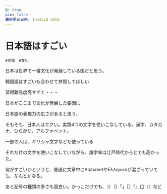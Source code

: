 ```yaml
---
Q: true
pin: false
最終更新日時: Invalid date
---
```

# 日本語はすごい

`#言語　#文化`

日本は世界で一番文化が発展している国だと思う。

韓国語はすごいも合わせて参照してほしい

習得難易度高すぎて・・・

日本がここまで文化が発展した要因に

日本語の表現力の広さがあると思う。

そもそも、日本人はエグい。実質4つの文字を使いこなしている。漢字、カタカナ、ひらがな、アルファベット。

一部の人は、ギリシャ文字なども使っている

それだけの文字を使いこなしていながら、識字率は江戸時代からとても高かった。

何がすごいかというと、普通に文章中にAlphabetやΕλληνικόが混ざっていても、なんとかなる。

あと記号の種類の多さも面白い。かっこだけでも、（）｛｝「」［］『』【】〈〉など